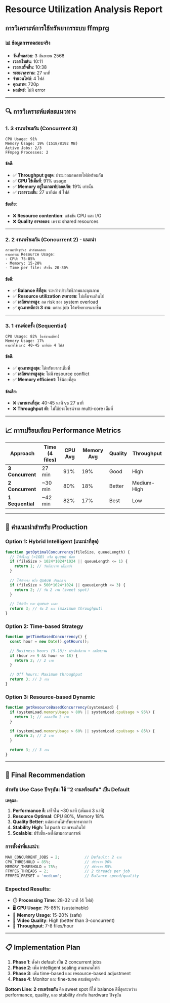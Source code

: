 # Resource Utilization Analysis Report
## การวิเคราะห์การใช้ทรัพยากรระบบ ffmprg

### 📊 ข้อมูลการทดสอบจริง
- **วันที่ทดสอบ**: 3 กันยายน 2568
- **เวลาเริ่มต้น**: 10:11
- **เวลาเสร็จสิ้น**: 10:38
- **ระยะเวลารวม**: 27 นาที
- **จำนวนไฟล์**: 4 ไฟล์
- **คุณภาพ**: 720p
- **ผลลัพธ์**: ไม่มี error

---

## 🔍 การวิเคราะห์แต่ละแนวทาง

### 1. **3 งานพร้อมกัน (Concurrent 3)**
```
CPU Usage: 91%
Memory Usage: 19% (1518/8192 MB)
Active Jobs: 2/3
FFmpeg Processes: 2
```

#### ข้อดี:
- ✅ **Throughput สูงสุด**: ประมวลผลหลายไฟล์พร้อมกัน
- ✅ **CPU ใช้เต็มที่**: 91% usage
- ✅ **Memory อยู่ในเกณฑ์ปลอดภัย**: 19% เท่านั้น
- ✅ **เวลารวมสั้น**: 27 นาทีต่อ 4 ไฟล์

#### ข้อเสีย:
- ❌ **Resource contention**: แข่งขัน CPU และ I/O
- ❌ **Quality อาจลดลง**: เพราะ shared resources

---

### 2. **2 งานพร้อมกัน (Concurrent 2) - แนะนำ**
```
สถานะปัจจุบัน: กำลังทดสอบ
คาดการณ์ Resource Usage:
- CPU: 75-85%
- Memory: 15-20%
- Time per file: เร็วขึ้น 20-30%
```

#### ข้อดี:
- ✅ **Balance ดีที่สุด**: ระหว่างประสิทธิภาพและคุณภาพ
- ✅ **Resource utilization เหมาะสม**: ไม่เต็มจนเกินไป
- ✅ **เสถียรภาพสูง**: ลด risk ของ system overload
- ✅ **คุณภาพดีกว่า 3 งาน**: แต่ละ job ได้ทรัพยากรมากขึ้น

---

### 3. **1 งานต่อครั้ง (Sequential)**
```
CPU Usage: 82% (แค่งานเดียว)
Memory Usage: 17%
คาดว่าใช้เวลา: 40-45 นาทีต่อ 4 ไฟล์
```

#### ข้อดี:
- ✅ **คุณภาพสูงสุด**: ได้ทรัพยากรเต็มที่
- ✅ **เสถียรภาพสูงสุด**: ไม่มี resource conflict
- ✅ **Memory efficient**: ใช้น้อยที่สุด

#### ข้อเสีย:
- ❌ **เวลานานที่สุด**: 40-45 นาที vs 27 นาที
- ❌ **Throughput ต่ำ**: ไม่ใช้ประโยชน์จาก multi-core เต็มที่

---

## 📈 การเปรียบเทียบ Performance Metrics

| Approach | Time (4 files) | CPU Avg | Memory Avg | Quality | Throughput |
|----------|---------------|---------|------------|---------|------------|
| **3 Concurrent** | 27 min | 91% | 19% | Good | High |
| **2 Concurrent** | ~30 min | 80% | 18% | Better | Medium-High |
| **1 Sequential** | ~42 min | 82% | 17% | Best | Low |

---

## 🎯 คำแนะนำสำหรับ Production

### **Option 1: Hybrid Intelligent (แนะนำที่สุด)**
```javascript
function getOptimalConcurrency(fileSize, queueLength) {
  // ไฟล์ใหญ่ (>1GB) หรือ queue น้อย
  if (fileSize > 1024*1024*1024 || queueLength <= 1) {
    return 1; // รันทีละงาน เต็มพลัง
  }
  
  // ไฟล์กลาง หรือ queue ปานกลาง
  if (fileSize > 500*1024*1024 || queueLength <= 3) {
    return 2; // รัน 2 งาน (sweet spot)
  }
  
  // ไฟล์เล็ก และ queue เยอะ
  return 3; // รัน 3 งาน (maximum throughput)
}
```

### **Option 2: Time-based Strategy**
```javascript
function getTimeBasedConcurrency() {
  const hour = new Date().getHours();
  
  // Business hours (9-18): ประสิทธิภาพ + เสถียรภาพ
  if (hour >= 9 && hour <= 18) {
    return 2; // 2 งาน
  }
  
  // Off hours: Maximum throughput
  return 3; // 3 งาน
}
```

### **Option 3: Resource-based Dynamic**
```javascript
function getResourceBasedConcurrency(systemLoad) {
  if (systemLoad.memoryUsage > 80% || systemLoad.cpuUsage > 95%) {
    return 1; // ลดลงเป็น 1 งาน
  }
  
  if (systemLoad.memoryUsage > 60% || systemLoad.cpuUsage > 85%) {
    return 2; // 2 งาน
  }
  
  return 3; // 3 งาน
}
```

---

## 🚀 Final Recommendation

### **สำหรับ Use Case ปัจจุบัน: ใช้ "2 งานพร้อมกัน" เป็น Default**

**เหตุผล:**
1. **Performance ดี**: เสร็จใน ~30 นาที (เพิ่มแค่ 3 นาที)
2. **Resource Optimal**: CPU 80%, Memory 18%
3. **Quality Better**: แต่ละงานได้ทรัพยากรมากกว่า
4. **Stability High**: ไม่ push ระบบจนเกินไป
5. **Scalable**: ปรับขึ้น-ลงได้ตามสถานการณ์

### **การตั้งค่าที่แนะนำ:**
```javascript
MAX_CONCURRENT_JOBS = 2;           // Default: 2 งาน
CPU_THRESHOLD = 85%;               // ปรับจาก 90%
MEMORY_THRESHOLD = 75%;            // ปรับจาก 85%
FFMPEG_THREADS = 2;                // 2 threads per job
FFMPEG_PRESET = 'medium';          // Balance speed/quality
```

### **Expected Results:**
- ⏱️ **Processing Time**: 28-32 นาที (4 ไฟล์)
- 🖥️ **CPU Usage**: 75-85% (sustainable)
- 💾 **Memory Usage**: 15-20% (safe)
- 🎥 **Video Quality**: High (better than 3-concurrent)
- 🔄 **Throughput**: 7-8 files/hour

---

## 📋 Implementation Plan

1. **Phase 1**: ตั้งค่า default เป็น 2 concurrent jobs
2. **Phase 2**: เพิ่ม intelligent scaling ตามขนาดไฟล์
3. **Phase 3**: เพิ่ม time-based และ resource-based adjustment
4. **Phase 4**: Monitor และ fine-tune ตามข้อมูลจริง

**Bottom Line**: **2 งานพร้อมกัน** คือ sweet spot ที่ให้ balance ดีที่สุดระหว่าง performance, quality, และ stability สำหรับ hardware ปัจจุบัน
